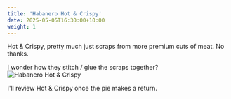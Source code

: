 ```yaml
---
title: 'Habanero Hot & Crispy'
date: 2025-05-05T16:30:00+10:00
weight: 1
---
```


Hot & Crispy, pretty much just scraps from more premium cuts of meat. No thanks. 

I wonder how they stitch / glue the scraps together? 
![Habanero Hot & Crispy](/images/habanero-hot-and-crispy/habanero-hot-and-crispy.webp)

I'll review Hot & Crispy once the pie makes a return. 
